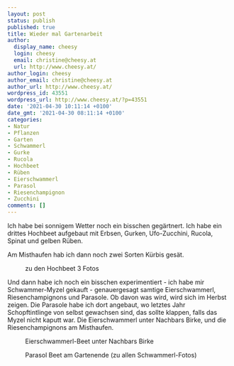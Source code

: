 ```yaml
---
layout: post
status: publish
published: true
title: Wieder mal Gartenarbeit
author:
  display_name: cheesy
  login: cheesy
  email: christine@cheesy.at
  url: http://www.cheesy.at/
author_login: cheesy
author_email: christine@cheesy.at
author_url: http://www.cheesy.at/
wordpress_id: 43551
wordpress_url: http://www.cheesy.at/?p=43551
date: '2021-04-30 10:11:14 +0100'
date_gmt: '2021-04-30 08:11:14 +0100'
categories:
- Natur
- Pflanzen
- Garten
- Schwammerl
- Gurke
- Rucola
- Hochbeet
- Rüben
- Eierschwammerl
- Parasol
- Riesenchampignon
- Zucchini
comments: []
---
```

<!-- wp:paragraph -->
Ich habe bei sonnigem Wetter noch ein bisschen gegärtnert. Ich habe ein drittes Hochbeet aufgebaut mit Erbsen, Gurken, Ufo-Zucchini, Rucola, Spinat und gelben Rüben.
<!-- /wp:paragraph -->
<!-- wp:paragraph -->
Am Misthaufen hab ich dann noch zwei Sorten Kürbis gesät.
<!-- /wp:paragraph -->
<!-- wp:image {"id":43534,"linkDestination":"custom"} -->
<figure class="wp-block-image"><a href="{% link _fotos/leben-in-belfast/2021-2/schwammerlbeet/index.md %}"><img src="{% link _fotos/leben-in-belfast/2021-2/schwammerlbeet/Schwammerl-003.jpg %}" alt="" class="wp-image-43534"></a><br>
<figcaption>zu den Hochbeet 3 Fotos</figcaption>
</figure>
<!-- /wp:image -->
<!-- wp:paragraph -->
Und dann habe ich noch ein bisschen experimentiert - ich habe mir Schwammer-Myzel gekauft - genauergesagt samtige Eierschwammerl, Riesenchampignons und Parasole. Ob davon was wird, wird sich im Herbst zeigen. Die Parasole habe ich dort angebaut, wo letztes Jahr Schopftintlinge von selbst gewachsen sind, das sollte klappen, falls das Myzel nicht kaputt war. Die Eierschwammerl unter Nachbars Birke, und die Riesenchampignons am Misthaufen.
<!-- /wp:paragraph -->
<!-- wp:image {"id":43543} -->
<figure class="wp-block-image"><img src="{% link _fotos/leben-in-belfast/2021-2/schwammerlbeet/Schwammerl-004.jpg %}" alt="" class="wp-image-43543"><br>
<figcaption>Eierschwammerl-Beet unter Nachbars Birke</figcaption>
</figure>
<!-- /wp:image -->
<!-- wp:image {"id":43545,"linkDestination":"custom"} -->
<figure class="wp-block-image"><a href="{% link _fotos/leben-in-belfast/2021-2/schwammerlbeet/index.md %}"><img src="{% link _fotos/leben-in-belfast/2021-2/schwammerlbeet/Schwammerl-006.jpg %}" alt="" class="wp-image-43545"></a><br>
<figcaption>Parasol Beet am Gartenende (zu allen Schwammerl-Fotos)</figcaption>
</figure>
<!-- /wp:image -->
